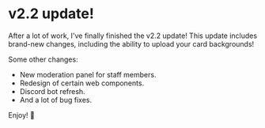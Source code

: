 <!--
Author: LoveliestJacob
Title: v2.2 update is finally here!
Summary: Custom card backgrounds and more!
-->

# v2.2 update!

After a lot of work, I've finally finished the v2.2 update! This update includes brand-new changes, including the ability to upload your card backgrounds!

Some other changes:
- New moderation panel for staff members.
- Redesign of certain web components.
- Discord bot refresh.
- And a lot of bug fixes.

Enjoy! 💖
